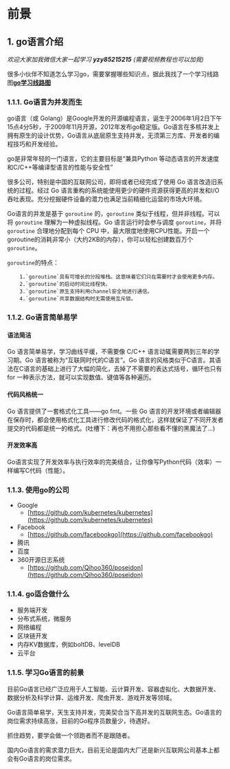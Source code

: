 # 前景

## 1. go语言介绍 <a id="go&#x8BED;&#x8A00;&#x4ECB;&#x7ECD;"></a>

_欢迎大家加我微信大家一起学习 **yzy85215215** \(需要视频教程也可以加我\)_

很多小伙伴不知道怎么学习go，需要掌握哪些知识点，据此我找了一个学习线路图[**go学习线路图**](http://www.topgoer.com/开源/go学习线路图.html)

### 1.1.1. Go语言为并发而生 <a id="go&#x8BED;&#x8A00;&#x4E3A;&#x5E76;&#x53D1;&#x800C;&#x751F;"></a>

go语言（或 Golang）是Google开发的开源编程语言，诞生于2006年1月2日下午15点4分5秒，于2009年11月开源，2012年发布go稳定版。Go语言在多核并发上拥有原生的设计优势，Go语言从底层原生支持并发，无须第三方库、开发者的编程技巧和开发经验。

go是非常年轻的一门语言，它的主要目标是“兼具Python 等动态语言的开发速度和C/C++等编译型语言的性能与安全性”

很多公司，特别是中国的互联网公司，即将或者已经完成了使用 Go 语言改造旧系统的过程。经过 Go 语言重构的系统能使用更少的硬件资源获得更高的并发和I/O吞吐表现。充分挖掘硬件设备的潜力也满足当前精细化运营的市场大环境。

Go语言的并发是基于 `goroutine` 的，`goroutine` 类似于线程，但并非线程。可以将 `goroutine` 理解为一种虚拟线程。Go 语言运行时会参与调度 `goroutine`，并将 `goroutine` 合理地分配到每个 CPU 中，最大限度地使用CPU性能。开启一个goroutine的消耗非常小（大约2KB的内存），你可以轻松创建数百万个`goroutine`。

`goroutine`的特点：

```text
    1.`goroutine`具有可增长的分段堆栈。这意味着它们只在需要时才会使用更多内存。
    2.`goroutine`的启动时间比线程快。
    3.`goroutine`原生支持利用channel安全地进行通信。
    4.`goroutine`共享数据结构时无需使用互斥锁。
```

### 1.1.2. Go语言简单易学 <a id="go&#x8BED;&#x8A00;&#x7B80;&#x5355;&#x6613;&#x5B66;"></a>

#### 语法简洁 <a id="&#x8BED;&#x6CD5;&#x7B80;&#x6D01;"></a>

Go 语言简单易学，学习曲线平缓，不需要像 C/C++ 语言动辄需要两到三年的学习期。Go 语言被称为“互联网时代的C语言”。Go 语言的风格类似于C语言。其语法在C语言的基础上进行了大幅的简化，去掉了不需要的表达式括号，循环也只有 for 一种表示方法，就可以实现数值、键值等各种遍历。

#### 代码风格统一 <a id="&#x4EE3;&#x7801;&#x98CE;&#x683C;&#x7EDF;&#x4E00;"></a>

Go 语言提供了一套格式化工具——go fmt。一些 Go 语言的开发环境或者编辑器在保存时，都会使用格式化工具进行修改代码的格式化，这样就保证了不同开发者提交的代码都是统一的格式。\(吐槽下：再也不用担心那些看不懂的黑魔法了…\)

#### 开发效率高 <a id="&#x5F00;&#x53D1;&#x6548;&#x7387;&#x9AD8;"></a>

Go语言实现了开发效率与执行效率的完美结合，让你像写Python代码（效率）一样编写C代码（性能）。

### 1.1.3. 使用go的公司 <a id="&#x4F7F;&#x7528;go&#x7684;&#x516C;&#x53F8;"></a>

* Google
  * [https://github.com/kubernetes/kubernetes](https://github.com/kubernetes/kubernetes)
* Facebook
  * [https://github.com/facebookgo](https://github.com/facebookgo)
* 腾讯
* 百度
* 360开源日志系统
  * [https://github.com/Qihoo360/poseidon](https://github.com/Qihoo360/poseidon)

### 1.1.4. go适合做什么 <a id="go&#x9002;&#x5408;&#x505A;&#x4EC0;&#x4E48;"></a>

* 服务端开发
* 分布式系统，微服务
* 网络编程
* 区块链开发
* 内存KV数据库，例如boltDB、levelDB
* 云平台

### 1.1.5. 学习Go语言的前景 <a id="&#x5B66;&#x4E60;go&#x8BED;&#x8A00;&#x7684;&#x524D;&#x666F;"></a>

目前Go语言已经⼴泛应用于人工智能、云计算开发、容器虚拟化、⼤数据开发、数据分析及科学计算、运维开发、爬虫开发、游戏开发等领域。

Go语言简单易学，天生支持并发，完美契合当下高并发的互联网生态。Go语言的岗位需求持续高涨，目前的Go程序员数量少，待遇好。

抓住趋势，要学会做一个领跑者而不是跟随者。

国内Go语言的需求潜力巨大，目前无论是国内大厂还是新兴互联网公司基本上都会有Go语言的岗位需求。

